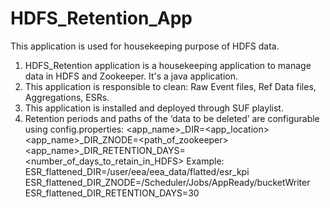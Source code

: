 # HDFS_Retention_App
This application is used for housekeeping purpose of HDFS data.
1. HDFS_Retention application is a housekeeping application to manage data in HDFS and Zookeeper. It's a java application.
2. This application is responsible to clean: Raw Event files, Ref Data files, Aggregations, ESRs.
3. This application is installed and deployed through SUF playlist.
4. Retention periods and paths of the ‘data to be deleted’ are configurable using config.properties: 
	<app_name>_DIR=<app_location>
	<app_name>_DIR_ZNODE=<path_of_zookeeper>
	<app_name>_DIR_RETENTION_DAYS=<number_of_days_to_retain_in_HDFS>
Example:
	ESR_flattened_DIR=/user/eea/eea_data/flatted/esr_kpi
	ESR_flattened_DIR_ZNODE=/Scheduler/Jobs/AppReady/bucketWriter
	ESR_flattened_DIR_RETENTION_DAYS=30
